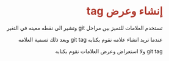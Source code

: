 
<div  dir="rtl">  <h1  style="color:#B03A2E"  > إنشاء وعرض tag </h1>

<p> تستخدم العلامات للتميز بين مراحل git وتشير الى نقطه معينه في التغير </p>
<p> عندما نريد انشاء علامه نقوم بكتابه git tag وبعد ذلك تسمية العلامه </p>
<p> git tag ولا استعراض وعرض العلامات نقوم بكتابه </p> </div>